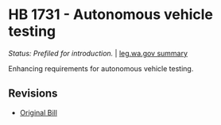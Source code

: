 # HB 1731 - Autonomous vehicle testing
*Status: Prefiled for introduction.* | [leg.wa.gov summary](https://app.leg.wa.gov/billsummary?BillNumber=1731&Year=2021)

Enhancing requirements for autonomous vehicle testing.

## Revisions
* [Original Bill](1/)